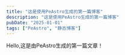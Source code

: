 ```yaml
---
title: "这是使用PeAstro生成的第一篇博客"
description: "这是使用PeAstro生成的第一篇博客"
pubDate: "2025-01-01"
tags: ["PeAstro", "静态博客"]
---
```


Hello,这是由PeAstro生成的第一篇文章！